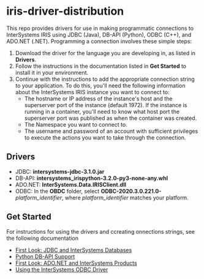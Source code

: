 # iris-driver-distribution
This repo provides drivers for use in making programmatic connections to InterSystems IRIS using JDBC (Java), DB-API (Python), ODBC (C++), and ADO.NET (.NET). Programming a connection involves these simple steps:

1. Download the driver for the language you are developing in, as listed in **Drivers**. 
2. Follow the instructions in the documentation listed in **Get Started** to install it in your environment.
3. Continue with the instructions to add the appropriate connection string to your application. To do this, you'll need the following information about the InterSystems IRIS instance you want to connect to:
	- The hostname or IP address of the instance's host and the superserver port of the instance (default 1972). If the instance is running in a container, you'll need to know what host port the superserver port was published as when the container was created.
	- The Namespace you want to connect to.
	- The username and password of an account with sufficient privileges to execute the actions you want to take through the connection.

## Drivers
- JDBC: 
**intersystems-jdbc-3.1.0.jar**
- DB-API: 
**intersystems_irispython-3.2.0-py3-none-any.whl**
-  ADO.NET:
**InterSystems.Data.IRISClient.dll**
- ODBC: 
In the **OBDC** folder, select **ODBC-2020.3.0.221.0-**_platform_identifier_, where _platform_identifier_ matches your platform.

## Get Started
For instructions for using the drivers and ccreating onnections strings, see the following documentation
- [First Look: JDBC and InterSystems Databases](https://docs.intersystems.com/irislatest/csp/docbook/DocBook.UI.Page.cls?KEY=AFL_jdbc#AFL_jdbc_Exploring)
- [Python DB-API Support](https://docs.intersystems.com/iris20221/csp/docbook/DocBook.UI.Page.cls?KEY=BTPI_pyapi)
- [First Look: ADO.NET and InterSystems Products](https://docs.intersystems.com/irislatest/csp/docbook/DocBook.UI.Page.cls?KEY=AFL_adonet#AFL_adonet_exploring)
- [Using the InterSystems ODBC Driver](https://docs.intersystems.com/iris20221/csp/docbook/DocBook.UI.Page.cls?KEY=BNETODBC_intro)
